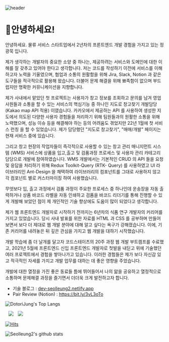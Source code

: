 ![header](https://capsule-render.vercel.app/api?type=wave&color=auto&height=300&section=header&text=Dotori%20Jung&fontSize=90)

# 🌰안녕하세요!

안녕하세요. 물류 서비스 스타트업에서 2년차의 프론트엔드 개발 경험을 가지고 있는 정광묵 입니다.

제가 생각하는 개발자의 중요한 소양 중 하나는, 제공하려는 서비스와 도메인에 대한 이해를 잘 갖추고 있어야 한다고 생각합니다. 저는 코드를 작성하기 이전에 서비스를 이해하고자 노력을 기울였으며, 협업과 소통의 원활함을 위해 Jira, Slack, Notion 과 같은 도구들을 적극적으로 활용해 왔습니다. 더불어 문제 해결을 위해 뾰족함이 없으며 부드럽지만 명확한 커뮤니케이션을 지향합니다.

제가 사내에서 맡았던 첫 프로젝트는 사용자가 창고 정보를 조회하고 문의를 남겨 영업 사원들과 소통을 할 수 있는 서비스의 핵심기능 중 하나인 지도로 창고찾기 개발담당 (Kakao map API 적용) 이였습니다.
카카오에서 제공하는 API 를 사용하여 생성한 지도에서 의도된 다양한 사용자 경험들을 처리하기 위해 팀원들과의 원활한 소통을 위해 노력했으며, 성능 이슈 등을 해결해야 하는 등의 어려움도 겪었지만 22년 1월에 첫 서비스 런칭 을 할 수 있었습니다. 제가 담당했던 "지도로 창고찾기", "매매/개발" 페이지는 현재 서비스 중에 있습니다.

그리고 창고 현장의 작업자들이 즉각적으로 사용할 수 있는 창고 관리 매니지먼트 시스템 (WMS) 서비스에 상품을 입고,출고 및 검품과정 프로세스 및 사용자 관리 카테고리 담당으로 개발에 참여하였습니다.
WMS 개발에서는 기본적인 CRUD 의 API 들을 요청 및 응답을 처리하기 위해 Redux Toolkit-Query (RTK- Query) 를 사용하였고 UI 라이브러리인 Ant-Design 을 채택하여 라이브러리의 컴포넌트를 그대로 사용하지 않고 각 컴포넌트 별로 커스터마이징 하여 사용했습니다.

무엇보다 입, 출고 과정에서 검품 과정이 주요한 프로세스 중 하나인데 운송장을 자동 출력하거나 상품 바코드 라벨을 자동 인쇄하고 검품을 바코드 리더기를 통해 진행할 수 있게 개발해 보았던 점이 제 개인적인 기술 향상에도 도움이 많이 되었다고 생각합니다.

제가 웹 프론트엔드 개발자로 시작하기 전까지는 6년차의 식품 연구 개발자의 커리어를 가지고 있었습니다.
당시 사내 발표를 위한 자료를 HTML 과 CSS 를 공부하며 만들어보면서 보다 더 제대로 웹 개발 분야에 대해 알고 싶다는 욕구가 강해졌습니다. 이에, 기존 커리어를 내려놓은 뒤 깊은 관심을 가지고 웹 개발을 대하기 시작했습니다.

개발 학습에 좀 더 날개를 달고자 코드스테이츠의 20주 과정 웹 개발 부트캠프를 수료했고, 2021년 5월에 프론트엔드 신입 프론트엔드 개발자로 첫발을 내딛고 위에 기술했던 여러 프로젝트에서 경험을 쌓아나가고 있습니다. 이러한 경험들은 제가 보다 자신감 있고 적극적인 자세를 가지고 개발 업무를 대하는 데 좋은 영향을 주었습니다.

개발에 대한 열정을 가진 좋은 동료들 틈에 뛰어들어서 나의 앎을 공유하고 열정적으로 소통하며 문제해결 과정을 즐기면서 더더욱 크게 발전하고자 합니다.

 
- 기술 블로그 : [dev-seolleung2.netlify.app](https://dev-seolleung2.netlify.app/)
- Pair Review (Notion) : https://bit.ly/3vL3oTo

![DotoriJung's Top Langs](https://github-readme-stats.vercel.app/api/top-langs?username=seolleung2&layout=compact&theme=dracula)

<a href="https://github.com/seolleung2"><img src="https://img.shields.io/badge/Github-seolleung2-blue?style=flat&logo=github" style="height : auto; margin-left : 10px; margin-right : 10px;"></a> <a href="https://dev-seolleung2.netlify.app"><img src="https://img.shields.io/badge/Blog-seolleung2-orange?logo=Blogger"></a>

[![Hits](https://hits.seeyoufarm.com/api/count/incr/badge.svg?url=https%3A%2F%2Fgithub.com%2Fseolleung2%2Fhit-counter&count_bg=%2379C83D&title_bg=%23555555&icon=&icon_color=%23E7E7E7&title=seolleung2++hits&edge_flat=false)](https://hits.seeyoufarm.com)

![Seolleung2's github stats](https://github-readme-stats.vercel.app/api?username=seolleung2&show_icons=true&theme=radical)


